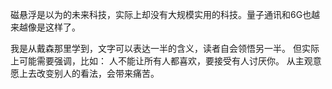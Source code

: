 磁悬浮是以为的未来科技，实际上却没有大规模实用的科技。量子通讯和6G也越来越像是这样了。

我是从戴森那里学到，文字可以表达一半的含义，读者自会领悟另一半。
但实际上可能需要强调，比如： 人不能让所有人都喜欢，要接受有人讨厌你。
从主观意愿上去改变别人的看法，会带来痛苦。

